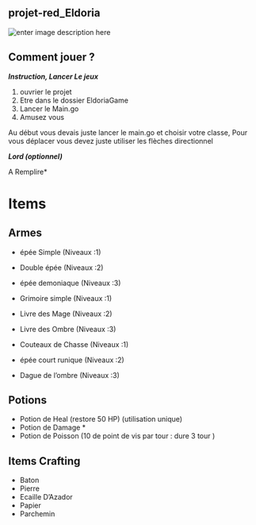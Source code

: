 ##  projet-red_Eldoria
![enter image description here](https://videos.openai.com/vg-assets/assets/task_01k4wjd6hwf5jtbssx5q50p3pf/1757600548_img_0.webp?st=2025-09-11T12:40:51Z&se=2025-09-17T13:40:51Z&sks=b&skt=2025-09-11T12:40:51Z&ske=2025-09-17T13:40:51Z&sktid=a48cca56-e6da-484e-a814-9c849652bcb3&skoid=b4ab33b8-2ad4-40af-8ed0-a2b350b6603c&skv=2019-02-02&sv=2018-11-09&sr=b&sp=r&spr=https,http&sig=/cm5kURRVbbOlOF32L5QajgNEF83KWzKVDMzEGiKf20=&az=oaivgprodscus)

## Comment jouer ? 

***Instruction, Lancer Le jeux***
 1. ouvrier le projet 
 2. Etre dans le dossier EldoriaGame 
 3. Lancer le Main.go 
 4. Amusez vous 

Au début vous devais juste lancer le main.go et choisir votre classe, 
Pour vous déplacer vous devez juste utiliser les flèches directionnel 

***Lord (optionnel)***

A Remplire* 



# Items

## Armes

-   épée Simple (Niveaux :1)
    
-   Double épée (Niveaux :2)
    
-   épée demoniaque (Niveaux :3)
    
-   Grimoire simple (Niveaux :1)
    
-   Livre des Mage (Niveaux :2)
    
-   Livre des Ombre (Niveaux :3)
    
-   Couteaux de Chasse (Niveaux :1)
    
-   épée court runique (Niveaux :2)
    
-   Dague de l’ombre (Niveaux :3)

## Potions

-   Potion de Heal (restore 50 HP) (utilisation unique)
-   Potion de Damage *
-   Potion de Poisson (10 de point de vis par tour : dure 3 tour )

## Items Crafting

-   Baton
-   Pierre
-   Ecaille D’Azador
-   Papier
-   Parchemin